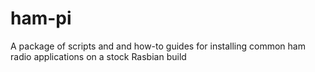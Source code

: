 # ham-pi
A package of scripts and and how-to guides for installing common ham radio applications on a stock Rasbian build
